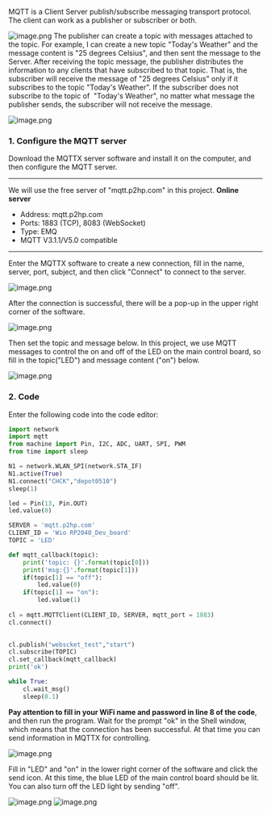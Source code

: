 MQTT is a Client Server publish/subscribe messaging transport protocol. The client can work as a publisher or subscriber or both.

![image.png](https://files.seeedstudio.com/wiki/Wio_RP2040_mini_Dev_Board-Onboard_Wifi/demo_10.png)
The 
publisher can create a topic with messages attached to the topic. For example, I can create a new topic "Today's Weather" and the message content is "25 degrees Celsius", and then sent the message to the Server. After receiving the topic message, the publisher distributes the information to any clients that have subscribed to that topic. That is, the subscriber will receive the message of "25 degrees Celsius" only if it subscribes to the topic "Today's Weather". If the subscriber does not subscribe to the topic of  "Today's Weather", no matter what message the publisher sends, the subscriber will not receive the message.

![image.png](https://files.seeedstudio.com/wiki/Wio_RP2040_mini_Dev_Board-Onboard_Wifi/demo_11.png)
### 1. Configure the MQTT server
Download the MQTTX server software and install it on the computer, and then configure the MQTT server.

---

We will use the free server of "mqtt.p2hp.com" in this project.
**Online server** 

- Address: mqtt.p2hp.com
- Ports: 1883 (TCP), 8083 (WebSocket)
- Type: EMQ
- MQTT V3.1.1/V5.0 compatible

---

Enter the MQTTX software to create a new connection, fill in the name, server, port, subject, and then click "Connect" to connect to the server.

![image.png](https://files.seeedstudio.com/wiki/Wio_RP2040_mini_Dev_Board-Onboard_Wifi/demo_12.png)

After the connection is successful, there will be a pop-up in the upper right corner of the software.

![image.png](https://files.seeedstudio.com/wiki/Wio_RP2040_mini_Dev_Board-Onboard_Wifi/demo_13.png)

Then set the topic and message below. In this project, we use MQTT messages to control the on and off of the LED on the main control board, so fill in the topic("LED") and message content ("on") below.

![image.png](https://files.seeedstudio.com/wiki/Wio_RP2040_mini_Dev_Board-Onboard_Wifi/demo_14.png)
### 2. Code
Enter the following code into the code editor:
```python
import network
import mqtt
from machine import Pin, I2C, ADC, UART, SPI, PWM
from time import sleep

N1 = network.WLAN_SPI(network.STA_IF)
N1.active(True)
N1.connect("CHCK","depot0510")
sleep(1)

led = Pin(13, Pin.OUT)
led.value(0)

SERVER = 'mqtt.p2hp.com'
CLIENT_ID = 'Wio RP2040_Dev_board'
TOPIC = 'LED'

def mqtt_callback(topic):
    print('topic: {}'.format(topic[0]))
    print('msg:{}'.format(topic[1]))
    if(topic[1] == "off"):
        led.value(0)
    if(topic[1] == "on"):
        led.value(1)
    
cl = mqtt.MQTTClient(CLIENT_ID, SERVER, mqtt_port = 1883)
cl.connect()

    
cl.publish("webscket_test","start")
cl.subscribe(TOPIC)
cl.set_callback(mqtt_callback)
print('ok')

while True:
    cl.wait_msg()
    sleep(0.1)
```
**Pay attention to fill in your WiFi name and password in line 8 of the code**, and then run the program. Wait for the prompt "ok" in the Shell window, which means that the connection has been successful. At that time you can send information in MQTTX for controlling.

![image.png](https://files.seeedstudio.com/wiki/Wio_RP2040_mini_Dev_Board-Onboard_Wifi/demo_15.png)

Fill in "LED" and "on" in the lower right corner of the software and click the send icon. At this time, the blue LED of the main control board should be lit. You can also turn off the LED light by sending "off".

![image.png](https://files.seeedstudio.com/wiki/Wio_RP2040_mini_Dev_Board-Onboard_Wifi/demo_16.png)
![image.png](https://files.seeedstudio.com/wiki/Wio_RP2040_mini_Dev_Board-Onboard_Wifi/demo_17.png)


